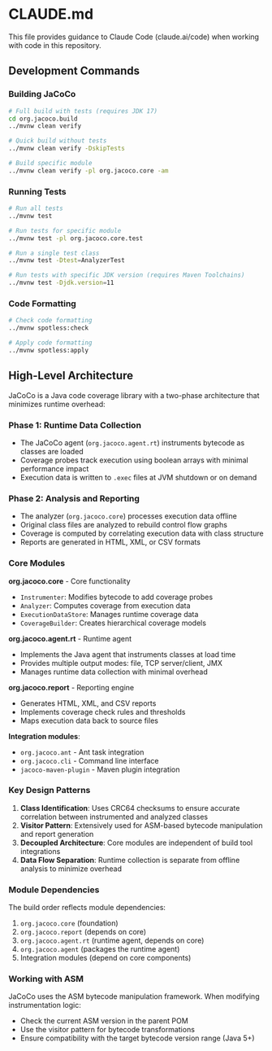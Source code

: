 # CLAUDE.md

This file provides guidance to Claude Code (claude.ai/code) when working with code in this repository.

## Development Commands

### Building JaCoCo
```bash
# Full build with tests (requires JDK 17)
cd org.jacoco.build
../mvnw clean verify

# Quick build without tests
../mvnw clean verify -DskipTests

# Build specific module
../mvnw clean verify -pl org.jacoco.core -am
```

### Running Tests
```bash
# Run all tests
../mvnw test

# Run tests for specific module
../mvnw test -pl org.jacoco.core.test

# Run a single test class
../mvnw test -Dtest=AnalyzerTest

# Run tests with specific JDK version (requires Maven Toolchains)
../mvnw test -Djdk.version=11
```

### Code Formatting
```bash
# Check code formatting
../mvnw spotless:check

# Apply code formatting
../mvnw spotless:apply
```

## High-Level Architecture

JaCoCo is a Java code coverage library with a two-phase architecture that minimizes runtime overhead:

### Phase 1: Runtime Data Collection
- The JaCoCo agent (`org.jacoco.agent.rt`) instruments bytecode as classes are loaded
- Coverage probes track execution using boolean arrays with minimal performance impact
- Execution data is written to `.exec` files at JVM shutdown or on demand

### Phase 2: Analysis and Reporting
- The analyzer (`org.jacoco.core`) processes execution data offline
- Original class files are analyzed to rebuild control flow graphs
- Coverage is computed by correlating execution data with class structure
- Reports are generated in HTML, XML, or CSV formats

### Core Modules

**org.jacoco.core** - Core functionality
- `Instrumenter`: Modifies bytecode to add coverage probes
- `Analyzer`: Computes coverage from execution data
- `ExecutionDataStore`: Manages runtime coverage data
- `CoverageBuilder`: Creates hierarchical coverage models

**org.jacoco.agent.rt** - Runtime agent
- Implements the Java agent that instruments classes at load time
- Provides multiple output modes: file, TCP server/client, JMX
- Manages runtime data collection with minimal overhead

**org.jacoco.report** - Reporting engine
- Generates HTML, XML, and CSV reports
- Implements coverage check rules and thresholds
- Maps execution data back to source files

**Integration modules**:
- `org.jacoco.ant` - Ant task integration
- `org.jacoco.cli` - Command line interface
- `jacoco-maven-plugin` - Maven plugin integration

### Key Design Patterns

1. **Class Identification**: Uses CRC64 checksums to ensure accurate correlation between instrumented and analyzed classes
2. **Visitor Pattern**: Extensively used for ASM-based bytecode manipulation and report generation
3. **Decoupled Architecture**: Core modules are independent of build tool integrations
4. **Data Flow Separation**: Runtime collection is separate from offline analysis to minimize overhead

### Module Dependencies

The build order reflects module dependencies:
1. `org.jacoco.core` (foundation)
2. `org.jacoco.report` (depends on core)
3. `org.jacoco.agent.rt` (runtime agent, depends on core)
4. `org.jacoco.agent` (packages the runtime agent)
5. Integration modules (depend on core components)

### Working with ASM

JaCoCo uses the ASM bytecode manipulation framework. When modifying instrumentation logic:
- Check the current ASM version in the parent POM
- Use the visitor pattern for bytecode transformations
- Ensure compatibility with the target bytecode version range (Java 5+)